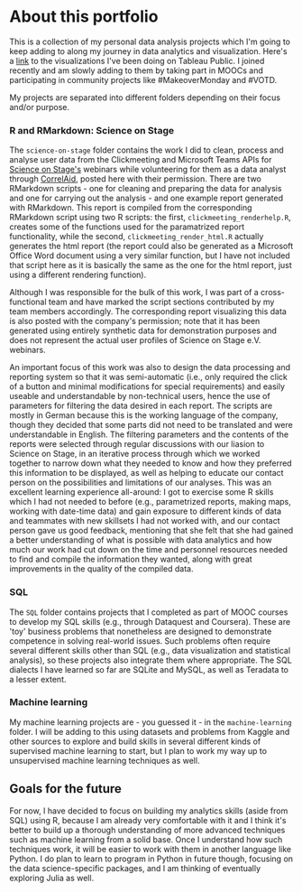 # About this portfolio
This is a collection of my personal data analysis projects which I'm going to keep adding to along my journey in data analytics and visualization. 
Here's a [link](https://public.tableau.com/app/profile/angela.jones1086#!/) to the visualizations I've been doing on Tableau Public. I joined recently and am slowly adding to them by taking part in MOOCs and participating in community projects like #MakeoverMonday and #VOTD.

My projects are separated into different folders depending on their focus and/or purpose. 

### R and RMarkdown: Science on Stage
The `science-on-stage` folder contains the work I did to clean, process and analyse user data from the Clickmeeting and Microsoft Teams APIs for [Science on Stage's](https://www.science-on-stage.de/) webinars while volunteering for them as a data analyst through [CorrelAid](https://correlaid.org/), posted here with their permission. There are two RMarkdown scripts - one for cleaning and preparing the data for analysis and one for carrying out the analysis - and one example report generated with RMarkdown. This report is compiled from the corresponding RMarkdown script using two R scripts: the first, `clickmeeting_renderhelp.R`, creates some of the functions used for the paramatrized report functionality, while the second, `clickmeeting_render_html.R` actually generates the html report (the report could also be generated as a Microsoft Office Word document using a very similar function, but I have not included that script here as it is basically the same as the one for the html report, just using a different rendering function). 

Although I was responsible for the bulk of this work, I was part of a cross-functional team and have marked the script sections contributed by my team members accordingly. The corresponding report visualizing this data is also posted with the company's permission; note that it has been generated using entirely synthetic data for demonstration purposes and does not represent the actual user profiles of Science on Stage e.V. webinars. 

An important focus of this work was also to design the data processing and reporting system so that it was semi-automatic (i.e., only required the click of a button and minimal modifications for special requirements) and easily useable and understandable by non-technical users, hence the use of parameters for filtering the data desired in each report. The scripts are mostly in German because this is the working language of the company, though they decided that some parts did not need to be translated and were understandable in English. The filtering parameters and the contents of the reports were selected through regular discussions with our liasion to Science on Stage, in an iterative process through which we worked together to narrow down what they needed to know and how they preferred this information to be displayed, as well as helping to educate our contact person on the possibilities and limitations of our analyses. This was an excellent learning experience all-around: I got to exercise some R skills which I had not needed to before (e.g., parametrized reports, making maps, working with date-time data) and gain exposure to different kinds of data and teammates with new skillsets I had not worked with, and our contact person gave us good feedback, mentioning that she felt that she had gained a better understanding of what is possible with data analytics and how much our work had cut down on the time and personnel resources needed to find and compile the information they wanted, along with great improvements in the quality of the compiled data. 

### SQL
The `SQL` folder contains projects that I completed as part of MOOC courses to develop my SQL skills (e.g., through Dataquest and Coursera). These are 'toy' business problems that nonetheless are designed to demonstrate competence in solving real-world issues. Such problems often require several different skills other than SQL (e.g., data visualization and statistical analysis), so these projects also integrate them where appropriate. The SQL dialects I have learned so far are SQLite and MySQL, as well as Teradata to a lesser extent. 

### Machine learning
My machine learning projects are - you guessed it - in the `machine-learning` folder. I will be adding to this using datasets and problems from Kaggle and other sources to explore and build skills in several different kinds of supervised machine learning to start, but I plan to work my way up to unsupervised machine learning techniques as well. 

## Goals for the future
For now, I have decided to focus on building my analytics skills (aside from SQL) using R, because I am already very comfortable with it and I think it's better to build up a thorough understanding of more advanced techniques such as machine learning from a solid base. Once I understand how such techniques work, it will be easier to work with them in another language like Python. I do plan to learn to program in Python in future though, focusing on the data science-specific packages, and I am thinking of eventually exploring Julia as well. 
